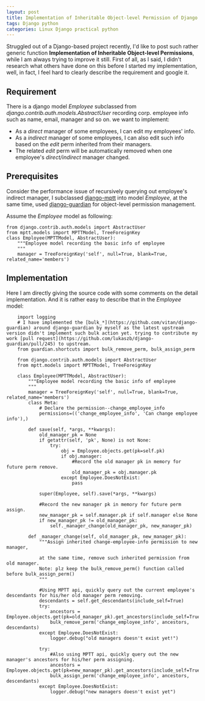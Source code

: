 ```yaml
---
layout: post
title: Implementation of Inheritable Object-level Permission of Django
tags: Django python
categories: Linux Django practical python
---
```


Struggled out of a Django-based project recently, I'd like to post such rather generic function **Implementation of Inheritable Object-level Permissions**, while I am always trying to improve it still. First of all, as I said, I didn't research what others have done on this before I started my implementation, well, in fact, I feel hard to clearly describe the requirement and google it.

Requirement
------------

There is a django model *Employee* subclassed from *django.contrib.auth.models.AbstractUser* recording corp. employee info such as name, email, manager and so on. we want to implement:

* As a *direct* manager of some employees, I can edit my employees' info.
* As a *indirect* manager of some employees, I can also edit such info based on the *edit* perm inherited from their managers.
* The related *edit* perm will be automatically removed when one employee's *direct/indirect* manager changed.

Prerequisites
-------------

Consider the performance issue of recursively querying out employee's indirect manager, I subclassed [django-mptt](https://github.com/django-mptt/django-mptt) into model *Employee*, at the same time, used [django-guardian](https://github.com/lukaszb/django-guardian) for object-level permission management.

Assume the *Employee* model as following:

    from django.contrib.auth.models import AbstractUser
    from mptt.models import MPTTModel, TreeForeignKey
    class Employee(MPTTModel, AbstractUser):
        """Employee model recording the basic info of employee
        """
        manager = TreeForeignKey('self', null=True, blank=True, related_name='members')

Implementation
--------------

Here I am directly giving the source code with some comments on the detail implementation. And it is rather easy to describe that in the *Employee* model:
        
        import logging
        # I have implemented the [bulk_*](https://github.com/vitan/django-guardian) around django-guardian by myself as the latest upstream version didn't implement such bulk action yet. trying to contribute my work [pull request](https://github.com/lukaszb/django-guardian/pull/245) to upstream.
        from guardian.shortcuts import bulk_remove_perm, bulk_assign_perm

        from django.contrib.auth.models import AbstractUser
        from mptt.models import MPTTModel, TreeForeignKey
        
        class Employee(MPTTModel, AbstractUser):
            """Employee model recording the basic info of employee
            """
            manager = TreeForeignKey('self', null=True, blank=True, related_name='members')
            class Meta:
                # Declare the permission--change_employee_info
                permissions=(('change_employee_info', 'Can change employee info'),)
            
            def save(self, *args, **kwargs):
                old_manager_pk = None
                if getattr(self, 'pk', None) is not None:
                    try:
                        obj = Employee.objects.get(pk=self.pk)
                        if obj.manager:
                            #Record the old manager pk in memory for future perm remove.
                            old_manager_pk = obj.manager.pk
                        except Employee.DoesNotExist:
                            pass

                super(Employee, self).save(*args, **kwargs)

                #Record the new manager pk in memory for future perm assign.
                new_manager_pk = self.manager.pk if self.manager else None
                if new_manager_pk != old_manager_pk:
                    self._manager_change(old_manager_pk, new_manager_pk)
            
            def _manager_change(self, old_manager_pk, new_manager_pk):
                """Assign inherited change-employee-info permission to new manager,
                
                at the same time, remove such inherited permission from old manager.
                Note: plz keep the bulk_remove_perm() function called before bulk_assign_perm()
                """

                #Using MPTT api, quickly query out the current employee's descendants for his/her old manager perm removing.
                descendants = self.get_descendants(include_self=True)
                try:
                    ancestors = Employee.objects.get(pk=old_manager_pk).get_ancestors(include_self=True)
                    bulk_remove_perm('change_employee_info', ancestors, descendants)
                except Employee.DoesNotExist:
                    logger.debug("old managers doesn't exist yet!")

                try:
                    #Also using MPTT api, quickly query out the new manager's ancestors for his/her perm assigning.
                    ancestors = Employee.objects.get(pk=new_manager_pk).get_ancestors(include_self=True)
                    bulk_assign_perm('change_employee_info', ancestors, descendants)
                except Employee.DoesNotExist:
                    logger.debug("new managers doesn't exist yet")
